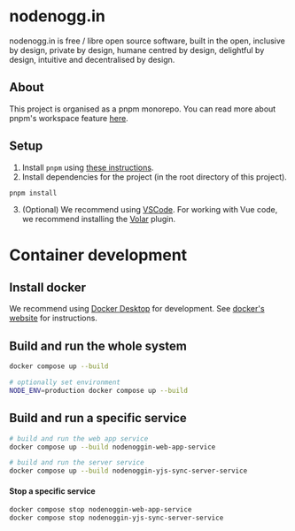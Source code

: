 # nodenogg.in

nodenogg.in is free / libre open source software, built in the open, inclusive by design, private by design, humane centred by design, delightful by design, intuitive and decentralised by design.

## About

This project is organised as a pnpm monorepo. You can read more about pnpm's workspace feature [here](https://pnpm.io/workspaces).

## Setup

1. Install `pnpm` using [these instructions](https://pnpm.io/installation).
2. Install dependencies for the project (in the root directory of this project).

```bash
pnpm install
```

3. (Optional) We recommend using [VSCode](https://code.visualstudio.com/). For working with Vue code, we recommend installing the [Volar](https://marketplace.visualstudio.com/items?itemName=Vue.volar) plugin.

# Container development

## Install docker

We recommend using [Docker Desktop](https://docs.docker.com/get-docker/) for development. See [docker's website](https://docs.docker.com/get-docker/) for instructions.

## Build and run the whole system

```bash
docker compose up --build

# optionally set environment
NODE_ENV=production docker compose up --build
```

## Build and run a specific service

```bash
# build and run the web app service
docker compose up --build nodenoggin-web-app-service

# build and run the server service
docker compose up --build nodenoggin-yjs-sync-server-service
```

#### Stop a specific service

```bash
docker compose stop nodenoggin-web-app-service
docker compose stop nodenoggin-yjs-sync-server-service
```
